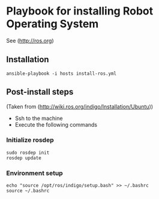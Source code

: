 # Playbook for installing Robot Operating System

See (http://ros.org)

## Installation

`ansible-playbook -i hosts install-ros.yml`

## Post-install steps

(Taken from (http://wiki.ros.org/indigo/Installation/Ubuntu))

- Ssh to the machine
- Execute the following commands

### Initialize rosdep

```
sudo rosdep init
rosdep update
```

### Environment setup

```
echo "source /opt/ros/indigo/setup.bash" >> ~/.bashrc
source ~/.bashrc
```